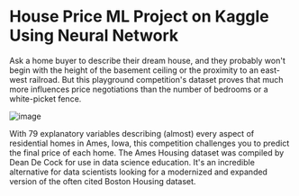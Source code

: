 # House Price ML Project on Kaggle Using Neural Network
Ask a home buyer to describe their dream house, and they probably won't begin with the height of the basement ceiling or the proximity to an east-west railroad. But this playground competition's dataset proves that much more influences price negotiations than the number of bedrooms or a white-picket fence.  

![image](https://user-images.githubusercontent.com/56040932/120301544-c8b14d80-c2ee-11eb-9106-2b42da3f5f4a.png)


With 79 explanatory variables describing (almost) every aspect of residential homes in Ames, Iowa, this competition challenges you to predict the final price of each home.  The Ames Housing dataset was compiled by Dean De Cock for use in data science education. It's an incredible alternative for data scientists looking for a modernized and expanded version of the often cited Boston Housing dataset.
